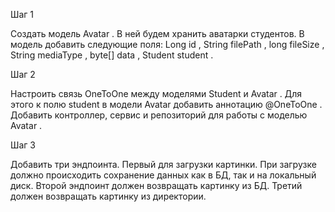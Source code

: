 Шаг 1

Создать модель
Avatar
. В ней будем хранить аватарки студентов. В модель добавить следующие поля:
Long id
,
String filePath
,
long fileSize
,
String mediaType
,
byte[] data
,
Student student
.

Шаг 2

Настроить связь
OneToOne
между моделями
Student
и
Avatar
. Для этого к полю
student
в модели
Avatar
добавить аннотацию
@OneToOne
. Добавить контроллер, сервис и репозиторий для работы с моделью
Avatar
.

Шаг 3

Добавить три эндпоинта. Первый для загрузки картинки. При загрузке должно происходить сохранение данных как в БД, так и на локальный диск. Второй эндпоинт должен возвращать картинку из БД. Третий должен возвращать картинку из директории.